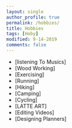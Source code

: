 ```yaml
---
layout: single
author_profile: true
permalink: /hobbies/
title: Hobbies
tags: [Hoby]
modified: 9-14-2019
comments: false
---
```



* [listening To Musics]
* [Wood Working]
* [Exercising]
* [Running]
* [Hiking]
* [Camping]
* [Cycling]
* [LATTE ART]
* [Editing Videos]
* [Designing Planners]
